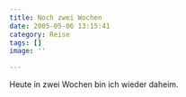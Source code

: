 ```yaml
---
title: Noch zwei Wochen
date: 2005-05-06 13:15:41
category: Reise
tags: []
image: ''

---
```


Heute in zwei Wochen bin ich wieder daheim.
